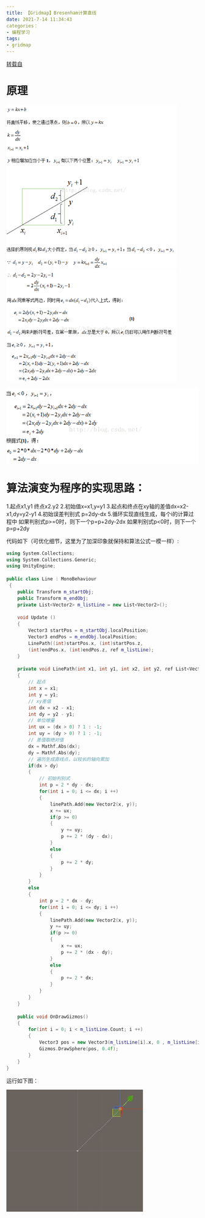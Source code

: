 ```yaml
---
title: 【Gridmap】Bresenham计算直线
date: 2021-7-14 11:34:43
categories：
- 编程学习
tags:
- gridmap
---
```


[转载自](http://www.idivecat.com/archives/652)

# 原理

<img src="【Gridmap】Bresenham/直线.png" alt="Bresenham快速画直线算法 - 第1张  | 潜水的小懒猫" style="zoom:80%;" />

<img src="【Gridmap】Bresenham/直线2.png" alt="Bresenham快速画直线算法 - 第2张  | 潜水的小懒猫" style="zoom:80%;" />

![Bresenham快速画直线算法 - 第3张  | 潜水的小懒猫](【Gridmap】Bresenham/line3.png)

# 算法演变为程序的实现思路：

1.起点x1,y1 终点x2.y2
2.初始值x=x1,y=y1
3.起点和终点在xy轴的差值dx=x2-x1,dy=y2-y1
4.初始误差判别式 p=2dy-dx
5.循环实现直线生成，每个i的计算过程中
如果判别式p>=0时，则下一个p=p+2dy-2dx
如果判别式p<0时，则下一个p=p+2dy

代码如下（可优化细节，这里为了加深印象就保持和算法公式一模一样）:

```C++
using System.Collections;
using System.Collections.Generic;
using UnityEngine;

public class Line : MonoBehaviour
 {
    public Transform m_startObj;
    public Transform m_endObj;
    private List<Vector2> m_listLine = new List<Vector2>();

    void Update ()
    {
        Vector3 startPos = m_startObj.localPosition;
        Vector3 endPos = m_endObj.localPosition;
        LinePath((int)startPos.x, (int)startPos.z,
        (int)endPos.x, (int)endPos.z, ref m_listLine);
    }

    private void LinePath(int x1, int y1, int x2, int y2, ref List<Vector2> linePath)
    {
        // 起点
        int x = x1;
        int y = y1;
        // xy差值
        int dx = x2 - x1;      
        int dy = y2 - y1;
        // 单位增量
        int ux = (dx > 0) ? 1 : -1;
        int uy = (dy > 0) ? 1 : -1;
        // 差值取绝对值
        dx = Mathf.Abs(dx);
        dy = Mathf.Abs(dy);
        // 遍历生成直线点，以较长的轴向累加
        if(dx > dy)
        {
            // 初始判别式
            int p = 2 * dy - dx;
            for(int i = 0; i <= dx; i ++)
            {
                linePath.Add(new Vector2(x, y));
                x += ux;
                if(p >= 0)
                {
                    y += uy;
                    p += 2 * (dy - dx);
                }
                else
                {
                    p += 2 * dy;
                }
            }
        }
        else
        {
            int p = 2 * dx - dy;
            for(int i = 0; i <= dy; i ++)
            {
                linePath.Add(new Vector2(x, y));
                y += uy;
                if(p >= 0)
                {
                    x += ux;
                    p += 2 * (dx - dy);
                }
                else
                {
                    p += 2 * dx;
                }
            }
        }
    }

    public void OnDrawGizmos()
    {
        for(int i = 0; i < m_listLine.Count; i ++)
        {
            Vector3 pos = new Vector3(m_listLine[i].x, 0 , m_listLine[i].y);
            Gizmos.DrawSphere(pos, 0.4f);
        }
    }
}
```



运行如下图：

![Bresenham快速画直线算法 - 第4张  | 潜水的小懒猫](【Gridmap】Bresenham/画直线.画直线.gif)